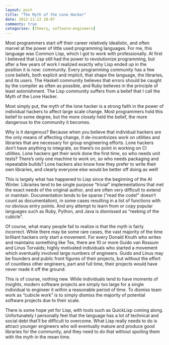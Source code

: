 ```yaml
---
layout: post
title: "The Myth of the Lone Hacker"
date: 2012-11-22 20:07
comments: true
categories: [theory, software-engineers]
---
```


Most programmers start off their career relatively idealistic, and often marvel at the power of little used programming languages. For me, this language was Common Lisp, which I got to work with professionally. At first I believed that Lisp still had the power to revolutionize programming, but after a few years of work I realized exactly why Lisp ended up in the position it is now: community. Every programming community has a few core beliefs, both explicit and implicit, that shape the language, the libraries, and its users. The Haskell community believes that errors should be caught by the compiler as often as possible, and Ruby believes in the principle of least astonishment. The Lisp community suffers from a belief that I call the Myth of the Lone Hacker.

Most simply put, the myth of the lone hacker is a strong faith in the power of individual hackers to affect large scale change. Most programmers hold this belief to some degree, but the more closely held the belief, the more dangerous to the community it becomes.

Why is it dangerous? Because when you believe that individual hackers are the only means of affecting change, it de-incentivizes work on utilities and libraries that are necessary for group engineering efforts. Lone hackers don’t have anything to integrate, so there’s no point in working on CI utilities. Lone hackers get their work done the first time, so who needs unit tests? There’s only one machine to work on, so who needs packaging and repeatable builds? Lone hackers also know how they prefer to write their own libraries, and clearly everyone else would be better off doing as well!

This is largely what has happened to Lisp since the beginning of the AI Winter. Libraries tend to be single purpose “trivial” implementations that met the exact needs of the original author, and are often very difficult to extend or maintain. Documentation tends to be sparse (“read the code!” doesn’t count as documentation), in some cases resulting in a list of functions with no obvious entry points. And any attempt to learn from or copy popular languages such as Ruby, Python, and Java is dismissed as “reeking of the cubicle”.

Of course, what many people fail to realize is that the myth is fairly incorrect. While there may be some rare cases, the vast majority of the time brilliant hackers only start a movement. For every Donald Knuth who writes and maintains something like Tex, there are 10 or more Guido van Rossum and Linus Torvalds; highly motivated individuals who started a movement which eventually involved large numbers of engineers. Guido and Linus may be founders and public front figures of their projects, but without the effort of countless other engineers, part and full time, their projects would have never made it off the ground.

This is of course, nothing new. While individuals tend to have moments of insights, modern software projects are simply too large for a single individual to engineer it within a reasonable period of time. To dismiss team work as “cubicle work” is to simply dismiss the majority of potential software projects due to their scale.

There is some hope yet for Lisp, with tools such as QuickLisp coming along. Unfortunately I personally feel that the language has a lot of technical and social debt that’ll be difficult to overcome. What Lisp really needs to do is attract younger engineers who will eventually mature and produce good libraries for the community, and they need to do that without spoiling them with the myth in the mean time.
